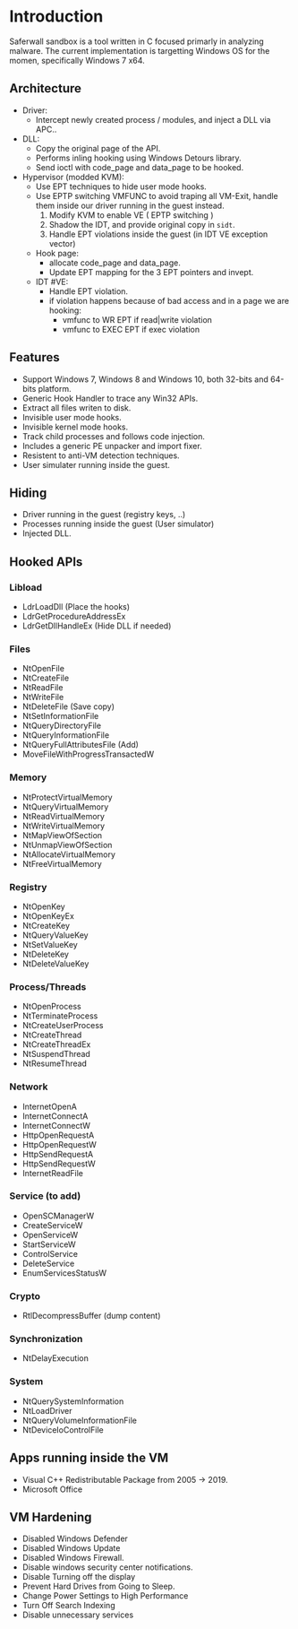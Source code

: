 # Introduction

Saferwall sandbox is a tool written in C focused primarly in analyzing malware.
The current implementation is targetting Windows OS for the momen, specifically Windows 7 x64.

## Architecture

- Driver:
    - Intercept newly created process / modules, and inject a DLL via APC..
- DLL:
	- Copy the original page of the API.
    - Performs inling hooking using Windows Detours library.
    - Send ioctl with code_page and data_page to be hooked.
- Hypervisor (modded KVM):
    - Use EPT techniques to hide user mode hooks.
    - Use EPTP switching VMFUNC to avoid traping all VM-Exit, handle them inside our driver running in the guest instead.
		1. Modify KVM to enable VE ( EPTP switching )
		2. Shadow the IDT, and provide original copy in `sidt`.
		3. Handle EPT violations inside the guest (in IDT VE exception vector)
	- Hook page:
		- allocate code_page and data_page.
		- Update EPT mapping for the 3 EPT pointers and invept.
	- IDT #VE:
		- Handle EPT violation.
		- if violation happens because of bad access and in a page we are hooking:
			- vmfunc to WR EPT if read|write violation
			- vmfunc to EXEC EPT if exec violation

## Features

- Support Windows 7, Windows 8  and Windows 10, both 32-bits and 64-bits platform.
- Generic Hook Handler to trace any Win32 APIs.
- Extract all files writen to disk.
- Invisible user mode hooks.
- Invisible kernel mode hooks.
- Track child processes and follows code injection.
- Includes a generic PE unpacker and import fixer.
- Resistent to anti-VM detection techniques.
- User simulater running inside the guest.

## Hiding

- Driver running in the guest (registry keys, ..)
- Processes running inside the guest (User simulator)
- Injected DLL.

## Hooked APIs

### Libload

- LdrLoadDll (Place the hooks)
- LdrGetProcedureAddressEx
- LdrGetDllHandleEx (Hide DLL if needed)

### Files

- NtOpenFile
- NtCreateFile
- NtReadFile
- NtWriteFile
- NtDeleteFile (Save copy)
- NtSetInformationFile
- NtQueryDirectoryFile
- NtQueryInformationFile
- NtQueryFullAttributesFile (Add)
- MoveFileWithProgressTransactedW

### Memory

- NtProtectVirtualMemory
- NtQueryVirtualMemory
- NtReadVirtualMemory
- NtWriteVirtualMemory
- NtMapViewOfSection
- NtUnmapViewOfSection
- NtAllocateVirtualMemory
- NtFreeVirtualMemory

### Registry

- NtOpenKey
- NtOpenKeyEx
- NtCreateKey
- NtQueryValueKey
- NtSetValueKey
- NtDeleteKey
- NtDeleteValueKey


### Process/Threads

- NtOpenProcess
- NtTerminateProcess
- NtCreateUserProcess
- NtCreateThread
- NtCreateThreadEx
- NtSuspendThread
- NtResumeThread

### Network

- InternetOpenA
- InternetConnectA
- InternetConnectW
- HttpOpenRequestA
- HttpOpenRequestW
- HttpSendRequestA
- HttpSendRequestW
- InternetReadFile

### Service (to add)

- OpenSCManagerW
- CreateServiceW
- OpenServiceW
- StartServiceW
- ControlService
- DeleteService
- EnumServicesStatusW

### Crypto

- RtlDecompressBuffer (dump content)

### Synchronization

- NtDelayExecution

### System

- NtQuerySystemInformation
- NtLoadDriver
- NtQueryVolumeInformationFile
- NtDeviceIoControlFile

## Apps running inside the VM

- Visual C++ Redistributable Package from 2005 -> 2019.
- Microsoft Office

## VM Hardening

- Disabled Windows Defender
- Disabled Windows Update
- Disabled Windows Firewall.
- Disable windows security center notifications.
- Disable Turning off the display
- Prevent Hard Drives from Going to Sleep.
- Change Power Settings to High Performance
- Turn Off Search Indexing
- Disable unnecessary services